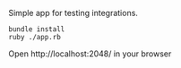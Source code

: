 Simple app for testing integrations.



    bundle install
    ruby ./app.rb

Open http://localhost:2048/ in your browser
